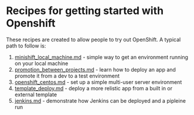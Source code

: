# Recipes for getting started with Openshift

These recipes are created to allow people to try out OpenShift. A typical path to follow is:

1. [minishift_local_machine.md](minishift_local_machine.md) - simple way to get an environment running on your local machine
1. [promotion_between_projects.md](promotion_between_projects.md) - learn how to deploy an app and promote it from a dev to a test environment
1. [openshift_centos.md](openshift_centos.md) - set up a simple multi-user server environment
1. [template_deploy.md](template_deploy.md) - deploy a more relistic app from a built in or external template
1. [jenkins.md](jenkins.md) - demonstrate how Jenkins can be deployed and a pipleine run
